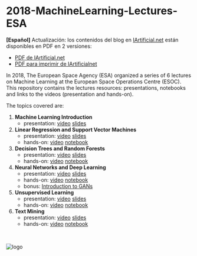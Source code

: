 # 2018-MachineLearning-Lectures-ESA

**[Español]** Actualización: los contenidos del blog en [IArtificial.net](https://www.iartificial.net) están disponibles en PDF en 2 versiones:
- [PDF de IArtificial.net](iartificial_net/IArtificial_net.pdf)
- [PDF para imprimir de IArtificialnet](iartificial_net/IArtificial_net_print.pdf)

In 2018, The European Space Agency (ESA) organized a series of 6 lectures on Machine Learning at the European Space Operations Centre (ESOC).
This repository contains the lectures resources: presentations, notebooks and links to the videos (presentation and hands-on).

The topics covered are:
1. **Machine Learning Introduction**
    * presentation: [video](https://www.youtube.com/watch?v=FXYPDyoR1o0&list=PLjai7zNYchWMJuV46s6XOIURPA3dDkooG)  [slides](https://github.com/jmartinezheras/2018-MachineLearning-Lectures-ESA/blob/master/1_Introduction/1_MachineLearningIntroduction.pdf)
2. **Linear Regression and Support Vector Machines**
    * presentation: [video](https://www.youtube.com/watch?v=_5lsmWpA5IU&list=PLjai7zNYchWMJuV46s6XOIURPA3dDkooG) [slides](https://github.com/jmartinezheras/2018-MachineLearning-Lectures-ESA/blob/master/2_LinearRegression_SVM/2_LinearRegression_SVM.pdf)
    * hands-on: [video](https://www.youtube.com/watch?v=9WisRGpP4p4&list=PLjai7zNYchWMJuV46s6XOIURPA3dDkooG) [notebook](https://github.com/jmartinezheras/2018-MachineLearning-Lectures-ESA/blob/master/2_LinearRegression_SVM/2_airbnb_frankfurt.ipynb)
3. **Decision Trees and Random Forests**
    * presentation: [video](https://www.youtube.com/watch?v=Op4thnw-ig8&list=PLjai7zNYchWMJuV46s6XOIURPA3dDkooG) [slides](https://github.com/jmartinezheras/2018-MachineLearning-Lectures-ESA/blob/master/3_DecisionTrees-RandomForests/3_DecisionTrees-RandomForests.pdf)
    * hands-on: [video](https://www.youtube.com/watch?v=HuD6myqJcFU&list=PLjai7zNYchWMJuV46s6XOIURPA3dDkooG) [notebook](https://github.com/jmartinezheras/2018-MachineLearning-Lectures-ESA/blob/master/3_DecisionTrees-RandomForests/3_bank.ipynb)
4. **Neural Networks and Deep Learning**
    * presentation: [video](https://www.youtube.com/watch?v=2Fp85uT41oA&list=PLjai7zNYchWMJuV46s6XOIURPA3dDkooG) [slides](https://github.com/jmartinezheras/2018-MachineLearning-Lectures-ESA/blob/master/4_NN-DeepLearning/4_NN-DeepLearning.pdf)
    * hands-on: [video](https://www.youtube.com/watch?v=3YdQlygV3xU&list=PLjai7zNYchWMJuV46s6XOIURPA3dDkooG) [notebook](https://github.com/jmartinezheras/2018-MachineLearning-Lectures-ESA/blob/master/4_NN-DeepLearning/4_HandWrittenRecognition-CNN.ipynb)
    * bonus: [Introduction to GANs](https://github.com/jmartinezheras/2018-MachineLearning-Lectures-ESA/blob/master/4_NN-DeepLearning/4_GANs_Intro.pdf)
5. **Unsupervised Learning**
    * presentation: [video](https://www.youtube.com/watch?v=8y7jgfJ8vTA&list=PLjai7zNYchWMJuV46s6XOIURPA3dDkooG) [slides](https://github.com/jmartinezheras/2018-MachineLearning-Lectures-ESA/blob/master/5_UnsupervisedLearning/5_UnsupervisedLearning.pdf)
    * hands-on: [video](https://www.youtube.com/watch?v=WheCCObhCdk&list=PLjai7zNYchWMJuV46s6XOIURPA3dDkooG) [notebook](https://github.com/jmartinezheras/2018-MachineLearning-Lectures-ESA/blob/master/5_UnsupervisedLearning/5_Unsupervised_DowJones.ipynb) 
6. **Text Mining**
    * presentation: [video](https://www.youtube.com/watch?v=HSwD7uYwL8Y&list=PLjai7zNYchWMJuV46s6XOIURPA3dDkooG) [slides](https://github.com/jmartinezheras/2018-MachineLearning-Lectures-ESA/blob/master/6_TextMining/6_TextMining.pdf)
    * hands-on: [video](https://www.youtube.com/watch?v=iApmefne6A8&list=PLjai7zNYchWMJuV46s6XOIURPA3dDkooG) [notebook](https://github.com/jmartinezheras/2018-MachineLearning-Lectures-ESA/blob/master/6_TextMining/6_TextMining-ESA-News.ipynb)

&nbsp;

![logo](img/2018-MachineLearning-Lectures-ESA_2.JPG)
